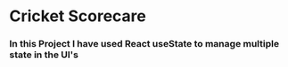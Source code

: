 # Cricket Scorecare

### In this Project I have used React useState to manage multiple state in the UI's

